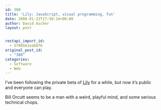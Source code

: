 ```yaml
---
id: 380
title: 'Lily: JavaScript, visual programming, fun'
date: 2008-01-22T17:58:14+00:00
author: David Ascher
layout: post


restapi_import_id:
  - 5780561eab8f6
original_post_id:
  - "380"
categories:
  - Software
  - Web
---
```

I&#8217;ve been following the private beta of [Lily](http://www.lilyapp.org/) for a while, but now it&#8217;s public and everyone can play.

Bill Orcutt seems to be a man with a weird, playful mind, and some serious technical chops.
